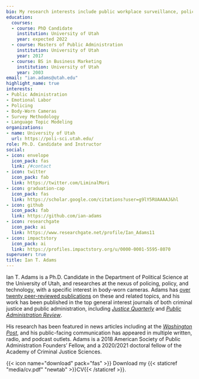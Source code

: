 ```yaml
---
bio: My research interests include public workplace surveillance, policing, and emotional labor.
education:
  courses:
  - course: PhD Candidate
    institution: University of Utah
    year: expected 2022
  - course: Masters of Public Administration
    institution: University of Utah
    year: 2017
  - course: BS in Business Marketing
    institution: University of Utah
    year: 2003
email: "ian.adams@utah.edu"
highlight_name: true
interests:
- Public Administration
- Emotional Labor
- Policing
- Body-Worn Cameras
- Survey Methodology
- Language Topic Modeling
organizations:
- name: University of Utah
  url: https://poli-sci.utah.edu/
role: Ph.D. Candidate and Instructor
social:
- icon: envelope
  icon_pack: fas
  link: /#contact
- icon: twitter
  icon_pack: fab
  link: https://twitter.com/LiminalMori
- icon: graduation-cap
  icon_pack: fas
  link: https://scholar.google.com/citations?user=g9lY5RUAAAAJ&hl
- icon: github
  icon_pack: fab
  link: https://github.com/ian-adams
- icon: researchgate
  icon_pack: ai
  link: https://www.researchgate.net/profile/Ian_Adams11
- icon: impactstory
  icon_pack: ai
  link: https://profiles.impactstory.org/u/0000-0001-5595-8070
superuser: true
title: Ian T. Adams
---
```


Ian T. Adams is a Ph.D. Candidate in the Department of Political Science at the University of Utah, and researches at the nexus of policing, policy, and technology, with a specific interest in body-worn cameras. Adams has [over twenty peer-reviewed publications](https://scholar.google.com/citations?user=g9lY5RUAAAAJ&hl=en) on these and related topics, and his work has been published in the top general interest journals of both criminal justice and public administration, including [*Justice Quarterly*](http://www.tandfonline.com/doi/abs/10.1080/07418825.2019.1679864) and [*Public Administration Review*](https://doi.org/10.1111/puar.13339). 

His research has been featured in news articles including at the [*Washington Post*](https://www.washingtonpost.com/nation/2021/10/02/police-firefighters-resist-vaccination/), and his public-facing communication has appeared in multiple written, radio, and podcast outlets. Adams is a 2018 American Society of Public Administration Founders’ Fellow, and a 2020/2021 doctoral fellow of the Academy of Criminal Justice Sciences.

{{< icon name="download" pack="fas" >}} Download my {{< staticref "media/cv.pdf" "newtab" >}}CV{{< /staticref >}}.
